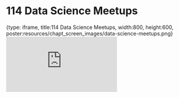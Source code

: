 # 114 Data Science Meetups
 
{type: iframe, title:114 Data Science Meetups, width:800, height:600, poster:resources/chapt_screen_images/data-science-meetups.png}
![](https://datatrail-jhu.github.io/DataTrail/no_toc/data-science-meetups.html)
 

 
